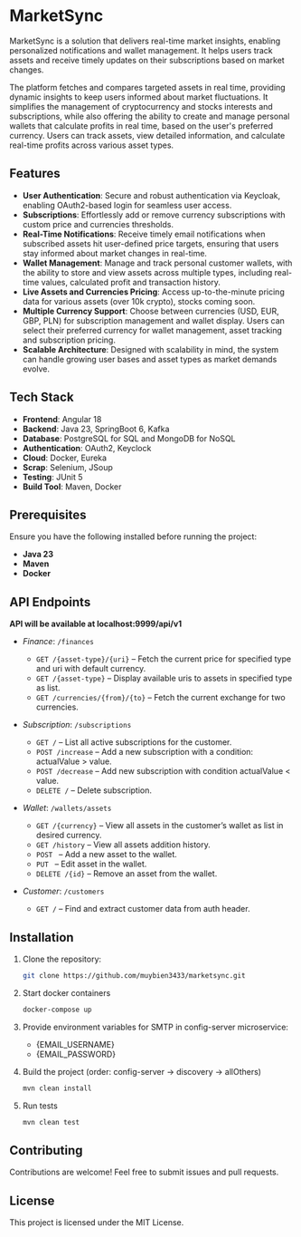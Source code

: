 # MarketSync

MarketSync is a solution that delivers real-time market insights, enabling personalized notifications and wallet 
management. It helps users track assets and receive timely updates on their subscriptions based on market changes.

The platform fetches and compares targeted assets in real time, providing dynamic insights to keep users 
informed about market fluctuations. It simplifies the management of cryptocurrency and stocks interests and subscriptions, 
while also offering the ability to create and manage personal wallets that calculate profits in real time, 
based on the user's preferred currency. Users can track assets, view detailed information, 
and calculate real-time profits across various asset types.

## Features

- **User Authentication**: Secure and robust authentication via Keycloak, 
enabling OAuth2-based login for seamless user access.
- **Subscriptions**: Effortlessly add or remove currency subscriptions with custom price and currencies thresholds.
- **Real-Time Notifications**: Receive timely email notifications when subscribed assets hit user-defined price targets, 
ensuring that users stay informed about market changes in real-time.
- **Wallet Management**: Manage and track personal customer wallets, 
with the ability to store and view assets across multiple types, 
including real-time values, calculated profit and transaction history.
- **Live Assets and Currencies Pricing**: Access up-to-the-minute pricing data for 
various assets (over 10k crypto), stocks coming soon.
- **Multiple Currency Support**: Choose between currencies (USD, EUR, GBP, PLN) 
for subscription management and wallet display. Users can select their preferred currency for wallet management, 
asset tracking and subscription pricing.
- **Scalable Architecture**: Designed with scalability in mind, the system can handle growing user 
bases and asset types as market demands evolve.

## Tech Stack

- **Frontend**: Angular 18
- **Backend**: Java 23, SpringBoot 6, Kafka
- **Database**: PostgreSQL for SQL and MongoDB for NoSQL
- **Authentication**: OAuth2, Keyclock
- **Cloud**: Docker, Eureka
- **Scrap**: Selenium, JSoup
- **Testing**: JUnit 5
- **Build Tool**: Maven, Docker

## Prerequisites

Ensure you have the following installed before running the project:

- **Java 23**
- **Maven**
- **Docker**

## API Endpoints

**API will be available at localhost:9999/api/v1**

- *Finance*: `/finances`
    - `GET /{asset-type}/{uri}` – Fetch the current price for specified type and uri with default currency.
    - `GET /{asset-type}` – Display available uris to assets in specified type as list.
    - `GET /currencies/{from}/{to}` – Fetch the current exchange for two currencies.

- *Subscription*: `/subscriptions`
    - `GET /` – List all active subscriptions for the customer.
    - `POST /increase` – Add a new subscription with a condition: actualValue > value.
    - `POST /decrease` – Add new subscription with condition actualValue < value.
    - `DELETE /` – Delete subscription.

- *Wallet*: `/wallets/assets`
    - `GET /{currency}` – View all assets in the customer’s wallet as list in desired currency.
    - `GET /history` – View all assets addition history.
    - `POST ` – Add a new asset to the wallet.
    - `PUT ` – Edit asset in the wallet.
    - `DELETE /{id}` – Remove an asset from the wallet.

- *Customer*: `/customers`
    - `GET /` – Find and extract customer data from auth header.

## Installation

1. Clone the repository:
   ```bash
   git clone https://github.com/muybien3433/marketsync.git
   ```
   
2. Start docker containers
   ```bash
   docker-compose up
   ```
   
3. Provide environment variables for SMTP in config-server microservice:
      - {EMAIL_USERNAME} 
      - {EMAIL_PASSWORD}

4. Build the project (order: config-server -> discovery -> allOthers)
   ```bash
   mvn clean install
   ```
   
5. Run tests
   ```bash
   mvn clean test
   ```

## Contributing
Contributions are welcome! Feel free to submit issues and pull requests.

## License
This project is licensed under the MIT License.
